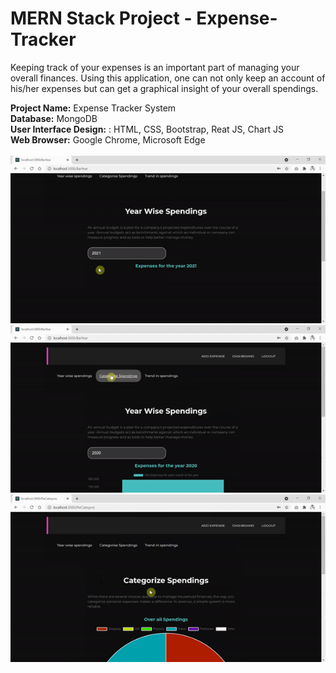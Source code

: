 # MERN Stack Project - Expense-Tracker
Keeping track of your expenses is an important part of managing your overall finances. Using this application, one can not only keep an account of his/her expenses but can get a graphical insight of your overall spendings. 

**Project Name:** Expense Tracker System <br>
**Database:**                      MongoDB <br>
**User Interface Design:**       :  HTML, CSS, Bootstrap, Reat JS, Chart JS <br>
**Web Browser:**                  Google Chrome, Microsoft Edge <br>
<br>
![bar-graph](https://github.com/swetha4444/Expense-Tracker/blob/96ee2eeb7ca1eb74e636510bd9703feecfefb826/ezgif.com-gif-maker%20(1).gif)
![pie-chart](https://github.com/swetha4444/Expense-Tracker/blob/1b6b9def42e91924c73dd0b9fbc01c5b93c04812/ezgif.com-gif-maker%20(2).gif)
![line-graph-chart](https://github.com/swetha4444/Expense-Tracker/blob/75cf128b3cb3426758196169366aa0aba2e644a1/ezgif.com-gif-maker%20(3).gif)
